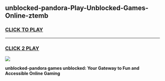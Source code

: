 
## unblocked-pandora-Play-Unblocked-Games-Online-ztemb
<h3>
<a href="https://premium76.site?title=unblocked-pandora&ref=25A">CLICK TO PLAY</a></h3>
<hr>

<h3>
<a href="https://premium76.site?title=unblocked-pandora&ref=25A">CLICK 2 PLAY</a>
  
</h3>

<a href="https://premium76.site?title=unblocked-pandora&ref=25A"><img src="https://clearcache.store/games.png"></a>


**unblocked-pandora games unblocked: Your Gateway to Fun and Accessible Online Gaming**
